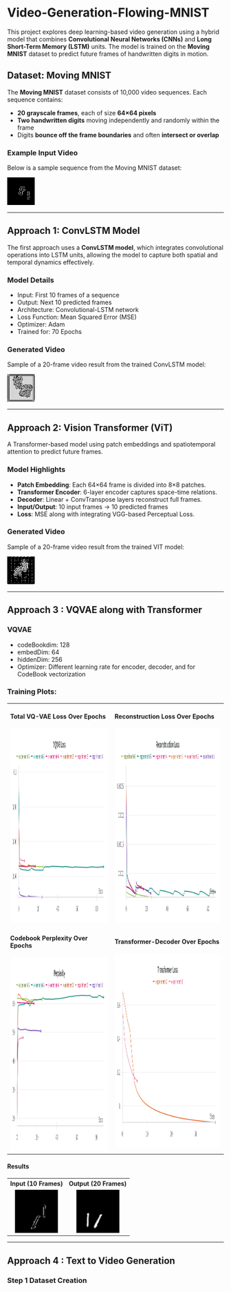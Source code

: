 # Video-Generation-Flowing-MNIST

This project explores deep learning-based video generation using a hybrid model that combines **Convolutional Neural Networks (CNNs)** and **Long Short-Term Memory (LSTM)** units. The model is trained on the **Moving MNIST** dataset to predict future frames of handwritten digits in motion.

## Dataset: Moving MNIST

The **Moving MNIST** dataset consists of 10,000 video sequences. Each sequence contains:

* **20 grayscale frames**, each of size **64×64 pixels**
* **Two handwritten digits** moving independently and randomly within the frame
* Digits **bounce off the frame boundaries** and often **intersect or overlap**

### Example Input Video

Below is a sample sequence from the Moving MNIST dataset:

![Moving MNIST Sample](datavisualization/moving_mnist_2.gif)

---

## Approach 1: ConvLSTM Model

The first approach uses a **ConvLSTM model**, which integrates convolutional operations into LSTM units, allowing the model to capture both spatial and temporal dynamics effectively.

### Model Details

* Input: First 10 frames of a sequence
* Output: Next 10 predicted frames
* Architecture: Convolutional-LSTM network
* Loss Function: Mean Squared Error (MSE)
* Optimizer: Adam
* Trained for: 70 Epochs

### Generated Video

Sample of a 20-frame video result from the trained ConvLSTM model:

![ConvLSTM Output](datavisualization/output-70-epochs.gif)

<!-- ![Implementation](conv-lstm-model.ipynb) -->


---

## Approach 2: Vision Transformer (ViT)

A Transformer-based model using patch embeddings and spatiotemporal attention to predict future frames.

### Model Highlights

* **Patch Embedding**: Each 64×64 frame is divided into 8×8 patches.
* **Transformer Encoder**: 6-layer encoder captures space-time relations.
* **Decoder**: Linear + ConvTranspose layers reconstruct full frames.
* **Input/Output**: 10 input frames → 10 predicted frames
* **Loss**: MSE along with integrating VGG-based Perceptual Loss.


### Generated Video

Sample of a 20-frame video result from the trained VIT model:

![VIT based Architecture](datavisualization/model-2-200.gif)


---

## Approach 3 : VQVAE along with Transformer

###  VQVAE
* codeBookdim: 128
* embedDim: 64
* hiddenDim: 256
* Optimizer: Different learning rate for encoder, decoder, and for CodeBook vectorization

### Training Plots:
<!-- ###  Total VQ-VAE Loss Over Epochs -->
<!-- <img src="datavisualization/VQVAE_Loss.png" width="400" height="450"/>

### Reconstruction Loss Over Epochs
<img src="datavisualization/Reconstruction_Loss.png" width="400" height="450"/>

### Codebook Perplexity Over Epochs
<img src="datavisualization/Perplexity.png" width="400" height="450"/>

### Transformer-Decoder Over Epochs
<img src="datavisualization/tDecoder.png" width="400" height="450"/> -->

<table>
  <tr>
    <td>
      <h4>Total VQ-VAE Loss Over Epochs</h4>
      <img src="datavisualization/VQVAE_Loss.png" width="400" height="450"/>
    </td>
    <td>
      <h4>Reconstruction Loss Over Epochs</h4>
      <img src="datavisualization/Reconstruction_Loss.png" width="400" height="450"/>
    </td>
  </tr>
  <tr>
    <td>
      <h4>Codebook Perplexity Over Epochs</h4>
      <img src="datavisualization/Perplexity.png" width="400" height="450"/>
    </td>
    <td>
      <h4>Transformer-Decoder Over Epochs</h4>
      <img src="datavisualization/tDecoder.png" width="400" height="450"/>
    </td>
  </tr>
</table>

#### Results
<table>
  <tr>
    <th>Input (10 Frames)</th>
    <th>Output (20 Frames)</th>
  </tr>
  <tr>
    <td align="center"><img src="datavisualization/inp.gif" width="100" height="100"/></td>
    <td align="center"><img src="datavisualization/op.gif" width="100" height="100"/></td>
  </tr>
</table>

---

## Approach 4 : Text to Video Generation


### Step 1 Dataset Creation
